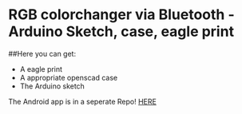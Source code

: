 # RGB colorchanger via Bluetooth - Arduino Sketch, case, eagle print

##Here you can get:

* A eagle print
* A appropriate openscad case
* The Arduino sketch

The Android app is in a seperate Repo! <a href="https://github.com/Lukas-Heiligenbrunner/RGB-Arduino-BT-App">HERE</a>
